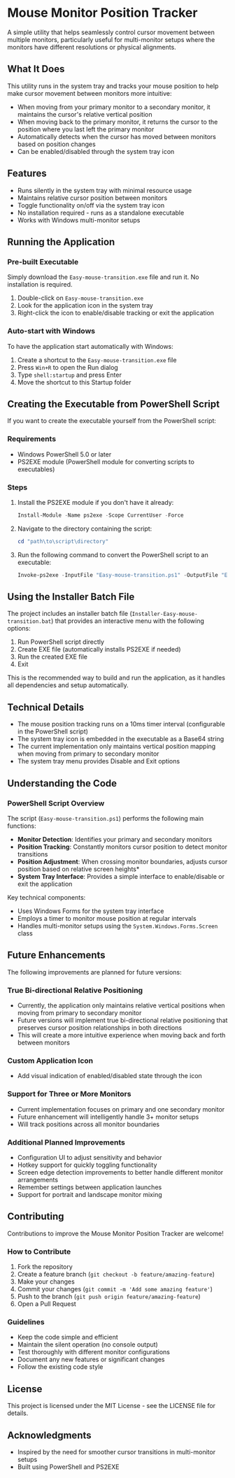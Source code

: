 # Mouse Monitor Position Tracker

A simple utility that helps seamlessly control cursor movement between multiple monitors, particularly useful for multi-monitor setups where the monitors have different resolutions or physical alignments.

## What It Does

This utility runs in the system tray and tracks your mouse position to help make cursor movement between monitors more intuitive:

- When moving from your primary monitor to a secondary monitor, it maintains the cursor's relative vertical position
- When moving back to the primary monitor, it returns the cursor to the position where you last left the primary monitor
- Automatically detects when the cursor has moved between monitors based on position changes
- Can be enabled/disabled through the system tray icon

## Features

- Runs silently in the system tray with minimal resource usage
- Maintains relative cursor position between monitors
- Toggle functionality on/off via the system tray icon
- No installation required - runs as a standalone executable
- Works with Windows multi-monitor setups

## Running the Application

### Pre-built Executable

Simply download the `Easy-mouse-transition.exe` file and run it. No installation is required.

1. Double-click on `Easy-mouse-transition.exe`
2. Look for the application icon in the system tray
3. Right-click the icon to enable/disable tracking or exit the application

### Auto-start with Windows

To have the application start automatically with Windows:

1. Create a shortcut to the `Easy-mouse-transition.exe` file
2. Press `Win+R` to open the Run dialog
3. Type `shell:startup` and press Enter
4. Move the shortcut to this Startup folder

## Creating the Executable from PowerShell Script

If you want to create the executable yourself from the PowerShell script:

### Requirements

- Windows PowerShell 5.0 or later
- PS2EXE module (PowerShell module for converting scripts to executables)

### Steps

1. Install the PS2EXE module if you don't have it already:
   ```powershell
   Install-Module -Name ps2exe -Scope CurrentUser -Force
   ```

2. Navigate to the directory containing the script:
   ```powershell
   cd "path\to\script\directory"
   ```

3. Run the following command to convert the PowerShell script to an executable:
   ```powershell
   Invoke-ps2exe -InputFile "Easy-mouse-transition.ps1" -OutputFile "Easy-mouse-transition.exe" -NoConsole -IconFile "Easy-mouse.ico"
   ```

## Using the Installer Batch File

The project includes an installer batch file (`Installer-Easy-mouse-transition.bat`) that provides an interactive menu with the following options:

1. Run PowerShell script directly
2. Create EXE file (automatically installs PS2EXE if needed)
3. Run the created EXE file
4. Exit

This is the recommended way to build and run the application, as it handles all dependencies and setup automatically.

## Technical Details

- The mouse position tracking runs on a 10ms timer interval (configurable in the PowerShell script)
- The system tray icon is embedded in the executable as a Base64 string
- The current implementation only maintains vertical position mapping when moving from primary to secondary monitor
- The system tray menu provides Disable and Exit options

## Understanding the Code

### PowerShell Script Overview

The script (`Easy-mouse-transition.ps1`) performs the following main functions:

- **Monitor Detection**: Identifies your primary and secondary monitors
- **Position Tracking**: Constantly monitors cursor position to detect monitor transitions
- **Position Adjustment**: When crossing monitor boundaries, adjusts cursor position based on relative screen heights*
- **System Tray Interface**: Provides a simple interface to enable/disable or exit the application

Key technical components:
- Uses Windows Forms for the system tray interface
- Employs a timer to monitor mouse position at regular intervals
- Handles multi-monitor setups using the `System.Windows.Forms.Screen` class

## Future Enhancements

The following improvements are planned for future versions:

### True Bi-directional Relative Positioning
- Currently, the application only maintains relative vertical positions when moving from primary to secondary monitor
- Future versions will implement true bi-directional relative positioning that preserves cursor position relationships in both directions
- This will create a more intuitive experience when moving back and forth between monitors

### Custom Application Icon
- Add visual indication of enabled/disabled state through the icon

### Support for Three or More Monitors
- Current implementation focuses on primary and one secondary monitor
- Future enhancement will intelligently handle 3+ monitor setups
- Will track positions across all monitor boundaries

### Additional Planned Improvements
- Configuration UI to adjust sensitivity and behavior
- Hotkey support for quickly toggling functionality
- Screen edge detection improvements to better handle different monitor arrangements
- Remember settings between application launches
- Support for portrait and landscape monitor mixing


## Contributing

Contributions to improve the Mouse Monitor Position Tracker are welcome!

### How to Contribute

1. Fork the repository
2. Create a feature branch (`git checkout -b feature/amazing-feature`)
3. Make your changes
4. Commit your changes (`git commit -m 'Add some amazing feature'`)
5. Push to the branch (`git push origin feature/amazing-feature`)
6. Open a Pull Request

### Guidelines

- Keep the code simple and efficient
- Maintain the silent operation (no console output)
- Test thoroughly with different monitor configurations
- Document any new features or significant changes
- Follow the existing code style

## License

This project is licensed under the MIT License - see the LICENSE file for details.

## Acknowledgments

- Inspired by the need for smoother cursor transitions in multi-monitor setups
- Built using PowerShell and PS2EXE
